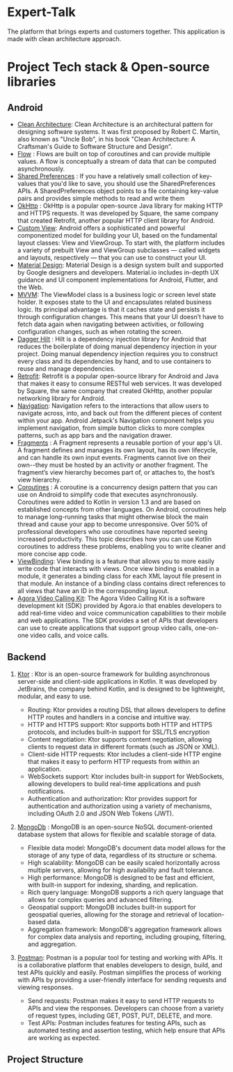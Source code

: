 # Expert-Talk

The platform that brings experts and customers together. This application is made with clean architecture approach.

# Project Tech stack & Open-source libraries

## Android

- [Clean Architecture](https://blog.cleancoder.com/uncle-bob/2012/08/13/the-clean-architecture.html): Clean Architecture is an architectural pattern for designing software systems. It was first proposed by Robert C. Martin, also known as "Uncle Bob", in his book "Clean Architecture: A Craftsman's Guide to Software Structure and Design".
- [Flow](https://developer.android.com/kotlin/flow) : Flows are built on top of coroutines and can provide multiple values. A flow is conceptually a stream of data that can be computed asynchronously.
- [Shared Preferences](https://www.digitalocean.com/community/tutorials/android-sharedpreferences-kotlin) : If you have a relatively small collection of key-values that you'd like to save, you should use the SharedPreferences APIs. A SharedPreferences object points to a file containing key-value pairs and provides simple methods to read and write them
- [OkHttp](https://square.github.io/okhttp/) : OkHttp is a popular open-source Java library for making HTTP and HTTPS requests. It was developed by Square, the same company that created Retrofit, another popular HTTP client library for Android.
- [Custom View](https://developer.android.com/develop/ui/views/layout/custom-views/custom-components): Android offers a sophisticated and powerful componentized model for building your UI, based on the fundamental layout classes: View and ViewGroup. To start with, the platform includes a variety of prebuilt View and ViewGroup subclasses — called widgets and layouts, respectively — that you can use to construct your UI.
- [Material Design](https://m3.material.io/): Material Design is a design system built and supported by Google designers and developers. Material.io includes in-depth UX guidance and UI component implementations for Android, Flutter, and the Web.
- [MVVM](https://developer.android.com/topic/libraries/architecture/viewmodel): The ViewModel class is a business logic or screen level state holder. It exposes state to the UI and encapsulates related business logic. Its principal advantage is that it caches state and persists it through configuration changes. This means that your UI doesn’t have to fetch data again when navigating between activities, or following configuration changes, such as when rotating the screen.
- [Dagger Hilt](https://developer.android.com/training/dependency-injection/hilt-android) : Hilt is a dependency injection library for Android that reduces the boilerplate of doing manual dependency injection in your project. Doing manual dependency injection requires you to construct every class and its dependencies by hand, and to use containers to reuse and manage dependencies.
- [Retrofit](https://square.github.io/retrofit/): Retrofit is a popular open-source library for Android and Java that makes it easy to consume RESTful web services. It was developed by Square, the same company that created OkHttp, another popular networking library for Android.
- [Navigation](https://developer.android.com/guide/navigation): Navigation refers to the interactions that allow users to navigate across, into, and back out from the different pieces of content within your app. Android Jetpack's Navigation component helps you implement navigation, from simple button clicks to more complex patterns, such as app bars and the navigation drawer.
- [Fragments](https://developer.android.com/guide/fragments) : A Fragment represents a reusable portion of your app's UI. A fragment defines and manages its own layout, has its own lifecycle, and can handle its own input events. Fragments cannot live on their own--they must be hosted by an activity or another fragment. The fragment’s view hierarchy becomes part of, or attaches to, the host’s view hierarchy.
- [Coroutines](https://developer.android.com/topic/libraries/architecture/coroutines) : A coroutine is a concurrency design pattern that you can use on Android to simplify code that executes asynchronously. Coroutines were added to Kotlin in version 1.3 and are based on established concepts from other languages.
  On Android, coroutines help to manage long-running tasks that might otherwise block the main thread and cause your app to become unresponsive. Over 50% of professional developers who use coroutines have reported seeing increased productivity. This topic describes how you can use Kotlin coroutines to address these problems, enabling you to write cleaner and more concise app code.
- [ViewBinding](https://developer.android.com/topic/libraries/data-binding): View binding is a feature that allows you to more easily write code that interacts with views. Once view binding is enabled in a module, it generates a binding class for each XML layout file present in that module. An instance of a binding class contains direct references to all views that have an ID in the corresponding layout.
- [Agora Video Calling Kit](https://www.agora.io/): The Agora Video Calling Kit is a software development kit (SDK) provided by Agora.io that enables developers to add real-time video and voice communication capabilities to their mobile and web applications. The SDK provides a set of APIs that developers can use to create applications that support group video calls, one-on-one video calls, and voice calls.

## Backend

1. [Ktor](https://ktor.io/) : Ktor is an open-source framework for building asynchronous server-side and client-side applications in Kotlin. It was developed by JetBrains, the company behind Kotlin, and is designed to be lightweight, modular, and easy to use.
   - Routing: Ktor provides a routing DSL that allows developers to define HTTP routes and handlers in a concise and intuitive way.
   - HTTP and HTTPS support: Ktor supports both HTTP and HTTPS protocols, and includes built-in support for SSL/TLS encryption
   - Content negotiation: Ktor supports content negotiation, allowing clients to request data in different formats (such as JSON or XML).
   - Client-side HTTP requests: Ktor includes a client-side HTTP engine that makes it easy to perform HTTP requests from within an application.
   - WebSockets support: Ktor includes built-in support for WebSockets, allowing developers to build real-time applications and push notifications.
   - Authentication and authorization: Ktor provides support for authentication and authorization using a variety of mechanisms, including OAuth 2.0 and JSON Web Tokens (JWT).
  
2. [MongoDb](https://www.mongodb.com/) : MongoDB is an open-source NoSQL document-oriented database system that allows for flexible and scalable storage of data. 
   - Flexible data model: MongoDB's document data model allows for the storage of any type of data, regardless of its structure or schema.
   - High scalability: MongoDB can be easily scaled horizontally across multiple servers, allowing for high availability and fault tolerance.
   - High performance: MongoDB is designed to be fast and efficient, with built-in support for indexing, sharding, and replication.
   - Rich query language: MongoDB supports a rich query language that allows for complex queries and advanced filtering.
   - Geospatial support: MongoDB includes built-in support for geospatial queries, allowing for the storage and retrieval of location-based data.
   - Aggregation framework: MongoDB's aggregation framework allows for complex data analysis and reporting, including grouping, filtering, and aggregation.
   
3. [Postman](https://www.postman.com/): Postman is a popular tool for testing and working with APIs. It is a collaborative platform that enables developers to design, build, and test APIs quickly and easily. Postman simplifies the process of working with APIs by providing a user-friendly interface for sending requests and viewing responses.
   - Send requests: Postman makes it easy to send HTTP requests to APIs and view the responses. Developers can choose from a variety of request types, including GET, POST, PUT, DELETE, and more.
   - Test APIs: Postman includes features for testing APIs, such as automated testing and assertion testing, which help ensure that APIs are working as expected.


## Project Structure



